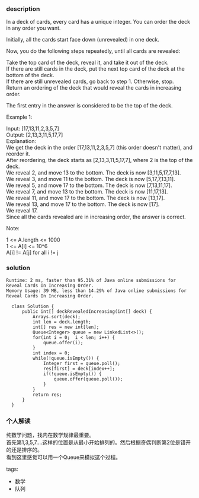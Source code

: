 ### description    
  In a deck of cards, every card has a unique integer.  You can order the deck in any order you want.  
    
  Initially, all the cards start face down (unrevealed) in one deck.  
    
  Now, you do the following steps repeatedly, until all cards are revealed:  
    
  Take the top card of the deck, reveal it, and take it out of the deck.  
  If there are still cards in the deck, put the next top card of the deck at the bottom of the deck.  
  If there are still unrevealed cards, go back to step 1.  Otherwise, stop.  
  Return an ordering of the deck that would reveal the cards in increasing order.  
    
  The first entry in the answer is considered to be the top of the deck.  
    
     
    
  Example 1:  
    
  Input: [17,13,11,2,3,5,7]  
  Output: [2,13,3,11,5,17,7]  
  Explanation:   
  We get the deck in the order [17,13,11,2,3,5,7] (this order doesn't matter), and reorder it.  
  After reordering, the deck starts as [2,13,3,11,5,17,7], where 2 is the top of the deck.  
  We reveal 2, and move 13 to the bottom.  The deck is now [3,11,5,17,7,13].  
  We reveal 3, and move 11 to the bottom.  The deck is now [5,17,7,13,11].  
  We reveal 5, and move 17 to the bottom.  The deck is now [7,13,11,17].  
  We reveal 7, and move 13 to the bottom.  The deck is now [11,17,13].  
  We reveal 11, and move 17 to the bottom.  The deck is now [13,17].  
  We reveal 13, and move 17 to the bottom.  The deck is now [17].  
  We reveal 17.  
  Since all the cards revealed are in increasing order, the answer is correct.  
     
    
  Note:  
    
  1 <= A.length <= 1000  
  1 <= A[i] <= 10^6  
  A[i] != A[j] for all i != j  
### solution    
```    
Runtime: 2 ms, faster than 95.31% of Java online submissions for Reveal Cards In Increasing Order.  
Memory Usage: 39 MB, less than 14.29% of Java online submissions for Reveal Cards In Increasing Order.  
  
  class Solution {  
      public int[] deckRevealedIncreasing(int[] deck) {  
          Arrays.sort(deck);  
          int len = deck.length;  
          int[] res = new int[len];  
          Queue<Integer> queue = new LinkedList<>();  
          for(int i = 0;  i < len; i++) {  
              queue.offer(i);  
          }  
          int index = 0;  
          while(!queue.isEmpty()) {  
              Integer first = queue.poll();  
              res[first] = deck[index++];  
              if(!queue.isEmpty()) {  
                  queue.offer(queue.poll());  
              }  
          }  
          return res;  
      }  
  }  
```    
    
### 个人解读    
  纯数学问题，找内在数学规律最重要。  
  首先第1,3,5,7....这样的位置是从最小开始排列的。然后根据奇偶判断第2位是错开的还是排序的。  
  看到这里感觉可以用一个Queue来模拟这个过程。  
    
tags:    
  -  数学  
  -  队列  
